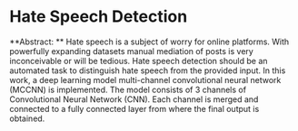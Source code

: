# Hate Speech Detection
**Abstract: **
Hate speech is a subject of worry for online platforms. With powerfully expanding datasets manual mediation of posts is very inconceivable or will be tedious. Hate speech detection should be an automated task to distinguish hate speech from the provided input. In this work, a deep learning model multi-channel convolutional neural network (MCCNN) is implemented. The model consists of 3 channels of Convolutional Neural Network (CNN). Each channel is merged and connected to a fully connected layer from where the final output is obtained.
